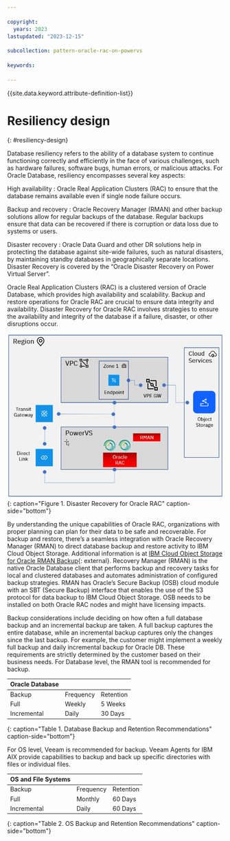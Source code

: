 ```yaml
---

copyright:
  years: 2023
lastupdated: "2023-12-15"

subcollection: pattern-oracle-rac-on-powervs

keywords:

---
```


{{site.data.keyword.attribute-definition-list}}

# Resiliency design
{: #resiliency-design}

Database resiliency refers to the ability of a database system to continue functioning correctly and efficiently in the face of various challenges, such as hardware failures, software bugs, human errors, or malicious attacks. For Oracle Database, resiliency encompasses several key aspects:

High availability
:    Oracle Real Application Clusters (RAC) to ensure that the database remains available even if single node failure occurs.

Backup and recovery
:    Oracle Recovery Manager (RMAN) and other backup solutions allow for regular backups of the database. Regular backups ensure that data can be recovered if there is corruption or data loss due to systems or users.

Disaster recovery
:    Oracle Data Guard and other DR solutions help in protecting the database against site-wide failures, such as natural disasters, by maintaining standby databases in geographically separate locations. Disaster Recovery is covered by the “Oracle Disaster Recovery on Power Virtual Server”.

Oracle Real Application Clusters (RAC) is a clustered version of Oracle Database, which provides high availability and scalability. Backup and restore operations for Oracle RAC are crucial to ensure data integrity and availability. Disaster Recovery for Oracle RAC involves strategies to ensure the availability and integrity of the database if a failure, disaster, or other disruptions occur.

![Disaster Recovery for Oracle RAC](be56ac77cfda7c1ada11870ada8c93dc.png){: caption="Figure 1. Disaster Recovery for Oracle RAC" caption-side="bottom"}

By understanding the unique capabilities of Oracle RAC, organizations with proper planning can plan for their data to be safe and recoverable. For backup and restore, there’s a seamless integration with Oracle Recovery Manager (RMAN) to direct database backup and restore activity to IBM Cloud Object Storage. Additional information is at [IBM Cloud Object Storage
for Oracle RMAN Backup](https://www.ibm.com/downloads/cas/O0BZVBPN){: external}.
Recovery Manager (RMAN) is the native Oracle Database client that performs backup and recovery tasks for local and clustered databases and automates administration of configured backup strategies. RMAN has Oracle’s Secure Backup (OSB) cloud module with an SBT (Secure Backup) interface that enables the use of the S3 protocol for data backup to IBM Cloud Object Storage. OSB needs to be installed on both Oracle RAC nodes and might have licensing impacts.

Backup considerations include deciding on how often a full database backup and an incremental backup are taken. A full backup captures the entire database, while an incremental backup captures only the changes since the last backup. For example, the customer might implement a weekly full backup and daily incremental backup for Oracle DB. These requirements are strictly determined by the customer based on their business needs. For Database level, the RMAN tool is recommended for backup.

| Oracle Database |           |           |
|---------------------|-----------|-----------|
| Backup              | Frequency | Retention |
| Full                | Weekly    | 5 Weeks   |
| Incremental         | Daily     | 30 Days   |
{: caption="Table 1. Database Backup and Retention Recommendations" caption-side="bottom"}

For OS level, Veeam is recommended for backup. Veeam Agents for IBM AIX provide capabilities to backup and back up specific directories with files or individual files.

| OS and File Systems|           |           |
|-----------------------|-----------|-----------|
| Backup                | Frequency | Retention |
| Full                  | Monthly   | 60 Days   |
| Incremental           | Daily     | 60 Days   |
{: caption="Table 2. OS Backup and Retention Recommendations" caption-side="bottom"}
